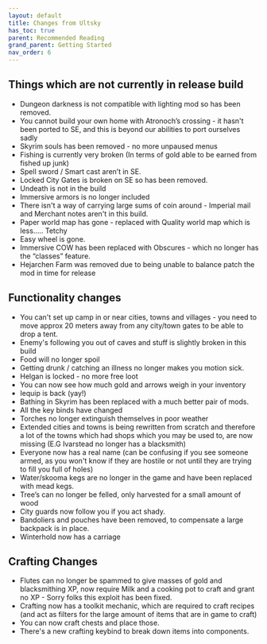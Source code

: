 ```yaml
---
layout: default
title: Changes from Ultsky
has_toc: true
parent: Recommended Reading
grand_parent: Getting Started
nav_order: 6
---
```


## Things which are not currently in release build

* Dungeon darkness is not compatible with lighting mod so has been removed.
* You cannot build your own home with Atronoch’s crossing - it hasn't been ported to SE, and this is beyond our abilities to port ourselves sadly
* Skyrim souls has been removed - no more unpaused menus
* Fishing is currently very broken (In terms of gold able to be earned from fished up junk)
* Spell sword / Smart cast aren’t in SE.
* Locked City Gates is broken on SE so has been removed.
* Undeath is not in the build
* Immersive armors is no longer included
* There isn't a way of carrying large sums of coin around - Imperial mail and Merchant notes aren't in this build.
* Paper world map has gone - replaced with Quality world map which is less….. Tetchy
* Easy wheel is gone.
* Immersive COW has been replaced with Obscures - which no longer has the “classes” feature.
* Hejarchen Farm was removed due to being unable to balance patch the mod in time for release

## Functionality changes

* You can't set up camp in or near cities, towns and villages - you need to move approx 20 meters away from any city/town gates to be able to drop a tent.
* Enemy's following you out of caves and stuff is slightly broken in this build
* Food will no longer spoil
* Getting drunk / catching an illness no longer makes you motion sick.
* Helgan is locked - no more free loot
* You can now see how much gold and arrows weigh in your inventory
* Iequip is back (yay!)
* Bathing in Skyrim has been replaced with a much better pair of mods.
* All the key binds have changed
* Torches no longer extinguish themselves in poor weather
* Extended cities and towns is being rewritten from scratch and therefore a lot of the towns which had shops which you may be used to, are now missing (E.G Ivarstead no longer has a blacksmith)
* Everyone now has a real name (can be confusing if you see someone armed, as you won't know if they are hostile or not until they are trying to fill you full of holes)
* Water/skooma kegs are no longer in the game and have been replaced with mead kegs.
* Tree’s can no longer be felled, only harvested for a small amount of wood
* City guards now follow you if you act shady.
* Bandoliers and pouches have been removed, to compensate a large backpack is in place.
* Winterhold now has a carriage


## Crafting Changes
* Flutes can no longer be spammed to give masses of gold and blacksmithing XP, now require Milk and a cooking pot to craft and grant no XP - Sorry folks this exploit has been fixed.
* Crafting now has a toolkit mechanic, which are required to craft recipes (and act as filters for the large amount of items that are in game to craft)
* You can now craft chests and place those.
* There's a new crafting keybind to break down items into components.


